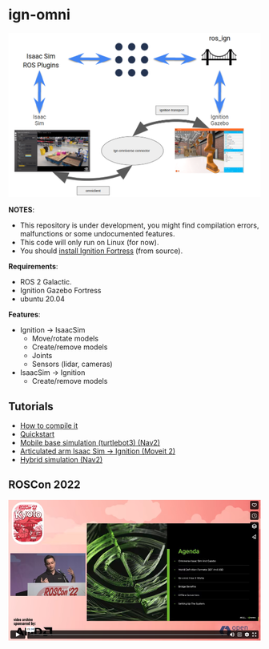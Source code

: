# ign-omni

![](./tutorials/hybrid_diagram.png)

**NOTES**:
 - This repository is under development, you might find compilation errors,
malfunctions or some undocumented features.
 - This code will only run on Linux (for now).
 - You should [install Ignition Fortress](https://ignitionrobotics.org/docs/fortress) (from source).

**Requirements**:
 - ROS 2 Galactic.
 - Ignition Gazebo Fortress
 - ubuntu 20.04

**Features**:
 - Ignition -> IsaacSim
   - Move/rotate models
   - Create/remove models
   - Joints
   - Sensors (lidar, cameras)
 - IsaacSim -> Ignition
   - Create/remove models

## Tutorials
  - [How to compile it](tutorials/01_compile.md)
  - [Quickstart](tutorials/02_quickstart.md)
  - [Mobile base simulation (turtlebot3) (Nav2)](tutorials/03_ROS_simulation.md)
  - [Articulated arm Isaac Sim -> Ignition (Moveit 2)](tutorials/04_articulated_arm_issacsim_to_ignition.md)
  - [Hybrid simulation (Nav2)](tutorials/05_hybrid_simulation.md)

## ROSCon 2022

[![](img/video_img.png)](https://vimeo.com/767140085)
